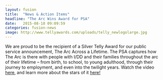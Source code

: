 ```yaml
---
layout: fusion
title:  "News & Action Items"
headline: "The Arc Wins Award for PSA"
date:   2015-08-18 09:09:59
categories: fusion-news
image: http://www.tellyawards.com/uploads/telly_newlogolarge.jpg
---
```

We are proud to be the recipient of a Silver Telly Award for our public service announcement, The Arc Across a Lifetime. The PSA captures how The Arc is there with people with I/DD and their families throughout the arc of their lifetime – from birth, to school, to young adulthood, through their journey to employment, and even into the twilight years. Watch the video <a href="https://www.youtube.com/watch?v=0fBbMTC-EHk">here</a>, and learn more about the stars of it <a href="http://www.thearc.org/the-arc-across-a-lifetime">here!</a> 